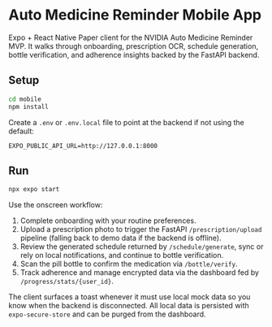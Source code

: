 # Auto Medicine Reminder Mobile App

Expo + React Native Paper client for the NVIDIA Auto Medicine Reminder MVP. It walks through onboarding, prescription OCR, schedule generation, bottle verification, and adherence insights backed by the FastAPI backend.

## Setup
```bash
cd mobile
npm install
```

Create a `.env` or `.env.local` file to point at the backend if not using the default:
```
EXPO_PUBLIC_API_URL=http://127.0.0.1:8000
```

## Run
```bash
npx expo start
```

Use the onscreen workflow:
1. Complete onboarding with your routine preferences.
2. Upload a prescription photo to trigger the FastAPI `/prescription/upload` pipeline (falling back to demo data if the backend is offline).
3. Review the generated schedule returned by `/schedule/generate`, sync or rely on local notifications, and continue to bottle verification.
4. Scan the pill bottle to confirm the medication via `/bottle/verify`.
5. Track adherence and manage encrypted data via the dashboard fed by `/progress/stats/{user_id}`.

The client surfaces a toast whenever it must use local mock data so you know when the backend is disconnected. All local data is persisted with `expo-secure-store` and can be purged from the dashboard.
